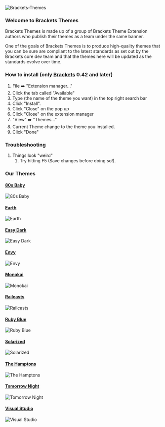 ![Brackets-Themes](/images/bracket-themes-icon-100x99.png) 
### Welcome to Brackets Themes

Brackets Themes is made up of a group of Brackets Theme Extension authors who publish their themes as a team under the same banner.

One of the goals of Brackets Themes is to produce high-quality themes that you can be sure are compliant to the latest standards as set out by the Brackets core dev team and that the themes here will be updated as the standards evolve over time.

### How to install (only [Brackets](http://www.brackets.io/) 0.42 and later)


1. File :arrow_right: "Extension manager…"
2. Click the tab called "Available"
3. Type (the name of the theme you want) in the top right search bar
4. Click "Install".
5. Click "Close" on the pop up
6. Click "Close" on the extension manager
7. "View" :arrow_right: "Themes…"
8. Current Theme change to the theme you installed.
10. Click "Done" 

### Troubleshooting

1. Things look "weird"
	1. Try hitting F5 (Save changes before doing so!).

### Our Themes

#### [80s Baby](https://github.com/Brackets-Themes/80sBaby)
![80s Baby](https://raw.githubusercontent.com/Brackets-Themes/80sBaby/master/css.png)

#### [Earth](https://github.com/Brackets-Themes/Earth)
![Earth](https://raw.githubusercontent.com/Brackets-Themes/Earth/master/screenshot.png)

#### [Easy Dark](https://github.com/Brackets-Themes/EasyDark)
![Easy Dark](https://raw.githubusercontent.com/brackets-themes/easydark/master/screenshot.png)

#### [Envy](https://github.com/Brackets-Themes/Envy)
![Envy](https://raw.githubusercontent.com/Brackets-Themes/Envy/master/envy-screenshot-js.png)

#### [Monokai](https://github.com/sbruchmann/brackets-theme-monokai)
![Monokai](https://raw.githubusercontent.com/sbruchmann/brackets-theme-monokai/master/screenshot_html.png)

#### [Railcasts](https://github.com/Brackets-Themes/Railcasts)
![Railcasts](https://raw.githubusercontent.com/Brackets-Themes/Railcasts/master/railcasts_js.PNG)

#### [Ruby Blue](https://github.com/Brackets-Themes/RubyBlue)
![Ruby Blue](https://raw.githubusercontent.com/Brackets-Themes/RubyBlue/master/RubyBlueThemeScreenshot.png)

#### [Solarized](https://github.com/Brackets-Themes/Solarized)
![Solarized](https://raw.githubusercontent.com/brackets-themes/solarized/master/screenshot.png)

#### [The Hamptons](https://github.com/Brackets-Themes/TheHamptons)
![The Hamptons](https://raw.githubusercontent.com/Brackets-Themes/TheHamptons/master/css.png)

#### [Tomorrow Night](https://github.com/Brackets-Themes/TomorrowNight)
![Tomorrow Night](https://raw.githubusercontent.com/Brackets-Themes/TomorrowNight/master/tomorrow-night-screenshot-css.png)

#### [Visual Studio](https://github.com/Brackets-Themes/VisualStudio)
![Visual Studio](https://raw.githubusercontent.com/brackets-themes/visualstudio/master/screenshot.png)
